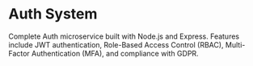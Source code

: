 # Auth System

Complete Auth microservice built with Node.js and Express. Features include JWT authentication, Role-Based Access Control (RBAC), Multi-Factor Authentication (MFA), and compliance with GDPR.
